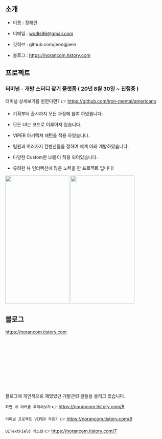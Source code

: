 ## 소개
- 이름 : 정재인


- 이메일 : wodls96@gmail.com


- 깃허브 : github.com/jeongjaein


- 블로그 : https://norancom.tistory.com




## 프로젝트

### 터미널 - 개발 스터디 찾기 플랫폼  ( 20년 8월 30일 ~ 진행중 )













터미널 상세보기를 원한다면? 👉 https://github.com/iron-mental/americano

- 기획부터 출시까지 모든 과정에 참여 하였습니다.
- 모든 UI는 코드로 이루어져 있습니다.
- VIPER 아키텍쳐 패턴을 적용 하였습니다.
- 팀원과 여러가지 컨벤션들을 정하여 체계 아래 개발하였습니다.
- 다양한 Custom한 UI들이 적용 되어있습니다.

- 유려한 뷰 인터렉션에 많은 노력을 한 프로젝트 입니다!

<img src="https://user-images.githubusercontent.com/54730280/109645441-2de38e80-7b9a-11eb-8b01-3409d7792d27.gif" width="200" height="400" />


<img src="https://user-images.githubusercontent.com/54730280/109643712-f70c7900-7b97-11eb-88b2-0fc8e5b47c2a.gif" width="200" height="400" />



## 블로그

https://norancom.tistory.com

<br>
<br><br><br><br><br><br><br><br>




블로그에 개인적으로 재밌었던 개발관련 글들을 올리고 있습니다.



```화면 밖 마커를 추적해보자```      👉 https://norancom.tistory.com/8

```터미널 프로젝트 VIPER 적용기```   👉 https://norancom.tistory.com/6 

```UITextField 커스텀```         👉 https://norancom.tistory.com/7





